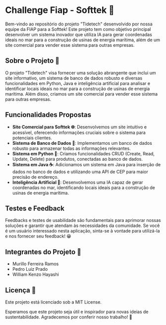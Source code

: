 # Challenge Fiap - Softtek 🚀

Bem-vindo ao repositório do projeto "Tidetech" desenvolvido por nossa equipe da FIAP para a Softtek! Este projeto tem como objetivo principal desenvolver um sistema inovador que utiliza IA para gerar coordenadas ideais no mar para a construção de usinas de energia marítima, além de um site comercial para vender esse sistema para outras empresas.

## Sobre o Projeto 📖

O projeto "Tidetech" visa fornecer uma solução abrangente que inclui um site informativo, um sistema de banco de dados robusto e diversas funcionalidades em Python, Java e inteligência artificial para analisar e identificar locais ideais no mar para a construção de usinas de energia marítima. Além disso, criamos um site comercial para vender esse sistema para outras empresas.

## Funcionalidades Propostas

- **Site Comercial para Softtek 🌐**: Desenvolvemos um site intuitivo e acessível, oferecendo informações cruciais sobre o sistema para potenciais clientes.
- **Sistema de Banco de Dados 💾**: Implementamos um banco de dados robusto para armazenar todas as informações relevantes.
- **Sistema em Python 🐍**: Criamos funcionalidades CRUD (Create, Read, Update, Delete) para produtos, conectadas ao banco de dados.
- **Sistema em Java ☕**: Adicionamos um sistema em Java para inserção de dados no banco de dados e utilizando uma API de CEP para maior precisão de endereço.
- **Inteligência Artificial 🤖**: Desenvolvemos uma IA capaz de gerar coordenadas no mar, identificando locais ideais para a construção de usinas de energia marítima.

## Testes e Feedback

Feedbacks e testes de usabilidade são fundamentais para aprimorar nossas soluções e garantir que atendam às necessidades da comunidade. Se você é um usuário interessado nesta aplicação, sinta-se à vontade para utilizá-la e nos fornecer seu feedback! 😁

## Integrantes do Projeto 👥

- Murillo Ferreira Ramos
- Pedro Luiz Prado
- William Kenzo Hayashi

## Licença 📄

Este projeto está licenciado sob a MIT License.

Esperamos que este projeto seja útil e inspirador para novas ideias de sustentabilidade. Agradecemos por conferir nosso trabalho! 🌟
